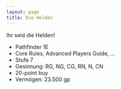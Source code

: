 ```yaml
---
layout: page
title: Die Helden
---
```


Ihr seid die Helden!

* Pathfinder 1E
* Core Rules, Advanced Players Guide, ...
* Stufe 7
* Gesinnung: RG, NG, CG, RN, N, CN
* 20-point buy
* Vermögen: 23.500 gp
